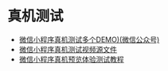 # 真机测试

- [微信小程序真机测试多个DEMO)(微信公众号)](http://mp.weixin.qq.com/s?__biz=MzA5NTQ4NjkyMQ==&mid=2650723004&idx=1&sn=a6bcbf354beca3e745c47e542e119e5c&chksm=88b4e41abfc36d0c547698b6f4f3669b1aa351a879332c2848ffd6618dbf23cb41316dca570a&scene=0#rd)
- [微信小程序真机测试视频源文件](https://github.com/bestony/WeApp-Demo)
- [微信小程序真机预览体验测试教程](http://gold.xitu.io/post/5821f2eabf22ec0068e6bd3b?utm_source=gold_browser_extension)
